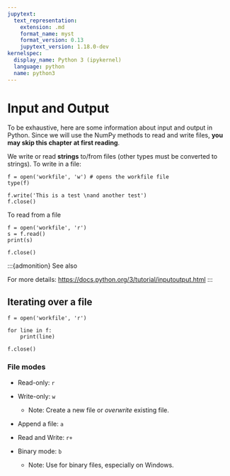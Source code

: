 ```yaml
---
jupytext:
  text_representation:
    extension: .md
    format_name: myst
    format_version: 0.13
    jupytext_version: 1.18.0-dev
kernelspec:
  display_name: Python 3 (ipykernel)
  language: python
  name: python3
---
```


# Input and Output

To be exhaustive, here are some information about input and output in
Python. Since we will use the NumPy methods to read and write files,
**you may skip this chapter at first reading**.

We write or read **strings** to/from files (other types must be converted to
strings). To write in a file:

```{code-cell}
f = open('workfile', 'w') # opens the workfile file
type(f)
```

```{code-cell}
f.write('This is a test \nand another test')
f.close()
```

To read from a file

```{code-cell}
f = open('workfile', 'r')
s = f.read()
print(s)
```

```{code-cell}
f.close()
```

:::{admonition} See also

For more details: <https://docs.python.org/3/tutorial/inputoutput.html>
:::

## Iterating over a file

```{code-cell}
f = open('workfile', 'r')

for line in f:
    print(line)
```

```{code-cell}
f.close()
```

### File modes

- Read-only: `r`

- Write-only: `w`

  - Note: Create a new file or _overwrite_ existing file.

- Append a file: `a`

- Read and Write: `r+`

- Binary mode: `b`

  - Note: Use for binary files, especially on Windows.
